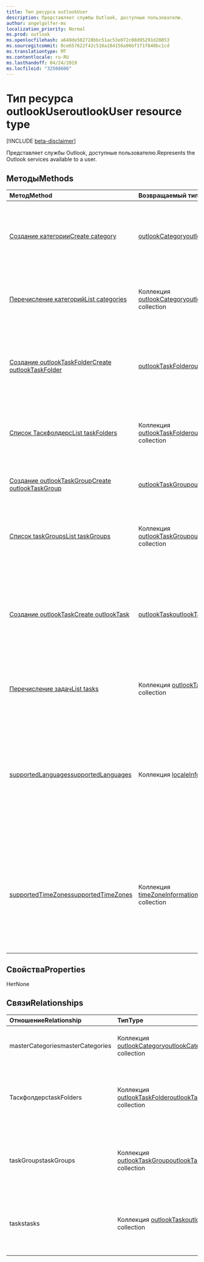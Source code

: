 ```yaml
---
title: Тип ресурса outlookUser
description: Представляет службы Outlook, доступные пользователю.
author: angelgolfer-ms
localization_priority: Normal
ms.prod: outlook
ms.openlocfilehash: a649de502728bbc51ac53e072c08d95291d20853
ms.sourcegitcommit: 0ce657622f42c510a104156a96bf1f1f040bc1cd
ms.translationtype: MT
ms.contentlocale: ru-RU
ms.lasthandoff: 04/24/2019
ms.locfileid: "32568606"
---
```

# <a name="outlookuser-resource-type"></a><span data-ttu-id="6537d-103">Тип ресурса outlookUser</span><span class="sxs-lookup"><span data-stu-id="6537d-103">outlookUser resource type</span></span>

[!INCLUDE [beta-disclaimer](../../includes/beta-disclaimer.md)]

<span data-ttu-id="6537d-104">Представляет службы Outlook, доступные пользователю.</span><span class="sxs-lookup"><span data-stu-id="6537d-104">Represents the Outlook services available to a user.</span></span>


## <a name="methods"></a><span data-ttu-id="6537d-105">Методы</span><span class="sxs-lookup"><span data-stu-id="6537d-105">Methods</span></span>

| <span data-ttu-id="6537d-106">Метод</span><span class="sxs-lookup"><span data-stu-id="6537d-106">Method</span></span>           | <span data-ttu-id="6537d-107">Возвращаемый тип</span><span class="sxs-lookup"><span data-stu-id="6537d-107">Return Type</span></span>    |<span data-ttu-id="6537d-108">Описание</span><span class="sxs-lookup"><span data-stu-id="6537d-108">Description</span></span>|
|:---------------|:--------|:----------|
|[<span data-ttu-id="6537d-109">Создание категории</span><span class="sxs-lookup"><span data-stu-id="6537d-109">Create category</span></span>](../api/outlookuser-post-mastercategories.md) | [<span data-ttu-id="6537d-110">outlookCategory</span><span class="sxs-lookup"><span data-stu-id="6537d-110">outlookCategory</span></span>](outlookcategory.md) |<span data-ttu-id="6537d-111">Создание объекта **outlookCategory** в основном списке категорий пользователя.</span><span class="sxs-lookup"><span data-stu-id="6537d-111">Create an **outlookCategory** object in the user's master list of categories.</span></span>|
|[<span data-ttu-id="6537d-112">Перечисление категорий</span><span class="sxs-lookup"><span data-stu-id="6537d-112">List categories</span></span>](../api/outlookuser-list-mastercategories.md) | <span data-ttu-id="6537d-113">Коллекция [outlookCategory](outlookcategory.md)</span><span class="sxs-lookup"><span data-stu-id="6537d-113">[outlookCategory](outlookcategory.md) collection</span></span> |<span data-ttu-id="6537d-114">Получение всех категорий, определенных для пользователя.</span><span class="sxs-lookup"><span data-stu-id="6537d-114">Get all the categories that have been defined for the user.</span></span>|
|[<span data-ttu-id="6537d-115">Создание outlookTaskFolder</span><span class="sxs-lookup"><span data-stu-id="6537d-115">Create outlookTaskFolder</span></span>](../api/outlookuser-post-taskfolders.md) |[<span data-ttu-id="6537d-116">outlookTaskFolder</span><span class="sxs-lookup"><span data-stu-id="6537d-116">outlookTaskFolder</span></span>](outlooktaskfolder.md)| <span data-ttu-id="6537d-117">Создайте папку задач в группе задач по умолчанию (`My Tasks`) почтового ящика пользователя.</span><span class="sxs-lookup"><span data-stu-id="6537d-117">Create a task folder in the default task group (`My Tasks`) of the user's mailbox.</span></span>|
|[<span data-ttu-id="6537d-118">Список Таскфолдерс</span><span class="sxs-lookup"><span data-stu-id="6537d-118">List taskFolders</span></span>](../api/outlookuser-list-taskfolders.md) |<span data-ttu-id="6537d-119">Коллекция [outlookTaskFolder](outlooktaskfolder.md)</span><span class="sxs-lookup"><span data-stu-id="6537d-119">[outlookTaskFolder](outlooktaskfolder.md) collection</span></span>| <span data-ttu-id="6537d-120">Получение всех папок задач Outlook в почтовом ящике пользователя.</span><span class="sxs-lookup"><span data-stu-id="6537d-120">Get all the Outlook task folders in the user's mailbox.</span></span>|
|[<span data-ttu-id="6537d-121">Создание outlookTaskGroup</span><span class="sxs-lookup"><span data-stu-id="6537d-121">Create outlookTaskGroup</span></span>](../api/outlookuser-post-taskgroups.md) |[<span data-ttu-id="6537d-122">outlookTaskGroup</span><span class="sxs-lookup"><span data-stu-id="6537d-122">outlookTaskGroup</span></span>](outlooktaskgroup.md)| <span data-ttu-id="6537d-123">Создайте группу задач Outlook в почтовом ящике пользователя.</span><span class="sxs-lookup"><span data-stu-id="6537d-123">Create an Outlook task group in the user's mailbox.</span></span>|
|[<span data-ttu-id="6537d-124">Список taskGroups</span><span class="sxs-lookup"><span data-stu-id="6537d-124">List taskGroups</span></span>](../api/outlookuser-list-taskgroups.md) |<span data-ttu-id="6537d-125">Коллекция [outlookTaskGroup](outlooktaskgroup.md)</span><span class="sxs-lookup"><span data-stu-id="6537d-125">[outlookTaskGroup](outlooktaskgroup.md) collection</span></span>| <span data-ttu-id="6537d-126">Получение всех групп задач Outlook в почтовом ящике пользователя.</span><span class="sxs-lookup"><span data-stu-id="6537d-126">Get all the Outlook task groups in the user's mailbox.</span></span>|
|[<span data-ttu-id="6537d-127">Создание outlookTask</span><span class="sxs-lookup"><span data-stu-id="6537d-127">Create outlookTask</span></span>](../api/outlookuser-post-tasks.md) |[<span data-ttu-id="6537d-128">outlookTask</span><span class="sxs-lookup"><span data-stu-id="6537d-128">outlookTask</span></span>](outlooktask.md)| <span data-ttu-id="6537d-129">Создайте задачу Outlook в группе задач по умолчанию (`My Tasks`) и папке задач по умолчанию (`Tasks`) в почтовом ящике пользователя.</span><span class="sxs-lookup"><span data-stu-id="6537d-129">Create an Outlook task in the default task group (`My Tasks`) and default task folder (`Tasks`) in the user's mailbox.</span></span>|
|[<span data-ttu-id="6537d-130">Перечисление задач</span><span class="sxs-lookup"><span data-stu-id="6537d-130">List tasks</span></span>](../api/outlookuser-list-tasks.md) |<span data-ttu-id="6537d-131">Коллекция [outlookTask](outlooktask.md)</span><span class="sxs-lookup"><span data-stu-id="6537d-131">[outlookTask](outlooktask.md) collection</span></span>| <span data-ttu-id="6537d-132">Получение всех задач Outlook в почтовом ящике пользователя.</span><span class="sxs-lookup"><span data-stu-id="6537d-132">Get all the Outlook tasks in the user's mailbox.</span></span>|
|[<span data-ttu-id="6537d-133">supportedLanguages</span><span class="sxs-lookup"><span data-stu-id="6537d-133">supportedLanguages</span></span>](../api/outlookuser-supportedlanguages.md) | <span data-ttu-id="6537d-134">Коллекция [localeInfo](localeinfo.md)</span><span class="sxs-lookup"><span data-stu-id="6537d-134">[localeInfo](localeinfo.md) collection</span></span> | <span data-ttu-id="6537d-135">Получение списка языковых стандартов и языков, который поддерживается для пользователя, в соответствии с настройкой на сервере почтовых ящиков этого пользователя.</span><span class="sxs-lookup"><span data-stu-id="6537d-135">Get the list of locales and languages that is supported for the user, as configured on the user's mailbox server.</span></span> |
|[<span data-ttu-id="6537d-136">supportedTimeZones</span><span class="sxs-lookup"><span data-stu-id="6537d-136">supportedTimeZones</span></span>](../api/outlookuser-supportedtimezones.md) | <span data-ttu-id="6537d-137">Коллекция [timeZoneInformation](timezoneinformation.md)</span><span class="sxs-lookup"><span data-stu-id="6537d-137">[timeZoneInformation](timezoneinformation.md) collection</span></span> | <span data-ttu-id="6537d-138">Получение списка часовых поясов, который поддерживается для пользователя, в соответствии с настройкой на сервере почтовых ящиков этого пользователя.</span><span class="sxs-lookup"><span data-stu-id="6537d-138">Get the list of time zones that is supported for the user, as configured on the user's mailbox server.</span></span> |


## <a name="properties"></a><span data-ttu-id="6537d-139">Свойства</span><span class="sxs-lookup"><span data-stu-id="6537d-139">Properties</span></span>
<span data-ttu-id="6537d-140">Нет</span><span class="sxs-lookup"><span data-stu-id="6537d-140">None</span></span>

## <a name="relationships"></a><span data-ttu-id="6537d-141">Связи</span><span class="sxs-lookup"><span data-stu-id="6537d-141">Relationships</span></span>
| <span data-ttu-id="6537d-142">Отношение</span><span class="sxs-lookup"><span data-stu-id="6537d-142">Relationship</span></span> | <span data-ttu-id="6537d-143">Тип</span><span class="sxs-lookup"><span data-stu-id="6537d-143">Type</span></span>   |<span data-ttu-id="6537d-144">Описание</span><span class="sxs-lookup"><span data-stu-id="6537d-144">Description</span></span>|
|:---------------|:--------|:----------|
|<span data-ttu-id="6537d-145">masterCategories</span><span class="sxs-lookup"><span data-stu-id="6537d-145">masterCategories</span></span>|<span data-ttu-id="6537d-146">Коллекция [outlookCategory](../resources/outlookcategory.md)</span><span class="sxs-lookup"><span data-stu-id="6537d-146">[outlookCategory](../resources/outlookcategory.md) collection</span></span>| <span data-ttu-id="6537d-147">Список категорий, определенных для пользователя.</span><span class="sxs-lookup"><span data-stu-id="6537d-147">A list of categories defined for the user.</span></span> | 
|<span data-ttu-id="6537d-148">Таскфолдерс</span><span class="sxs-lookup"><span data-stu-id="6537d-148">taskFolders</span></span>|<span data-ttu-id="6537d-149">Коллекция [outlookTaskFolder](outlooktaskfolder.md)</span><span class="sxs-lookup"><span data-stu-id="6537d-149">[outlookTaskFolder](outlooktaskfolder.md) collection</span></span>| <span data-ttu-id="6537d-150">Папки задач Outlook пользователя.</span><span class="sxs-lookup"><span data-stu-id="6537d-150">The user's Outlook task folders.</span></span> <span data-ttu-id="6537d-151">Только для чтения.</span><span class="sxs-lookup"><span data-stu-id="6537d-151">Read-only.</span></span> <span data-ttu-id="6537d-152">Допускается значение null.</span><span class="sxs-lookup"><span data-stu-id="6537d-152">Nullable.</span></span>|
|<span data-ttu-id="6537d-153">taskGroups</span><span class="sxs-lookup"><span data-stu-id="6537d-153">taskGroups</span></span>|<span data-ttu-id="6537d-154">Коллекция [outlookTaskGroup](outlooktaskgroup.md)</span><span class="sxs-lookup"><span data-stu-id="6537d-154">[outlookTaskGroup](outlooktaskgroup.md) collection</span></span>| <span data-ttu-id="6537d-155">Группы задач Outlook пользователя.</span><span class="sxs-lookup"><span data-stu-id="6537d-155">The user's Outlook task groups.</span></span> <span data-ttu-id="6537d-156">Только для чтения.</span><span class="sxs-lookup"><span data-stu-id="6537d-156">Read-only.</span></span> <span data-ttu-id="6537d-157">Допускается значение null.</span><span class="sxs-lookup"><span data-stu-id="6537d-157">Nullable.</span></span>|
|<span data-ttu-id="6537d-158">tasks</span><span class="sxs-lookup"><span data-stu-id="6537d-158">tasks</span></span>|<span data-ttu-id="6537d-159">Коллекция [outlookTask](outlooktask.md)</span><span class="sxs-lookup"><span data-stu-id="6537d-159">[outlookTask](outlooktask.md) collection</span></span>| <span data-ttu-id="6537d-160">Задачи Outlook пользователя.</span><span class="sxs-lookup"><span data-stu-id="6537d-160">The user's Outlook tasks.</span></span> <span data-ttu-id="6537d-161">Только для чтения.</span><span class="sxs-lookup"><span data-stu-id="6537d-161">Read-only.</span></span> <span data-ttu-id="6537d-162">Допускается значение null.</span><span class="sxs-lookup"><span data-stu-id="6537d-162">Nullable.</span></span>|

<!-- uuid: 8fcb5dbc-d5aa-4681-8e31-b001d5168d79
2015-10-25 14:57:30 UTC -->
<!--
{
  "type": "#page.annotation",
  "description": "outlookUser resource",
  "keywords": "",
  "section": "documentation",
  "tocPath": "",
  "suppressions": [
    "Error: /api-reference/beta/resources/outlookuser.md:\r\n      Exception processing links.\r\n    System.ArgumentException: Link Definition was null. Link text: !INCLUDE [beta-disclaimer](../../includes/beta-disclaimer.md)\r\n      at ApiDoctor.Validation.DocFile.get_LinkDestinations()\r\n      at ApiDoctor.Validation.DocSet.ValidateLinks(Boolean includeWarnings, String[] relativePathForFiles, IssueLogger issues, Boolean requireFilenameCaseMatch, Boolean printOrphanedFiles)"
  ]
}
-->
